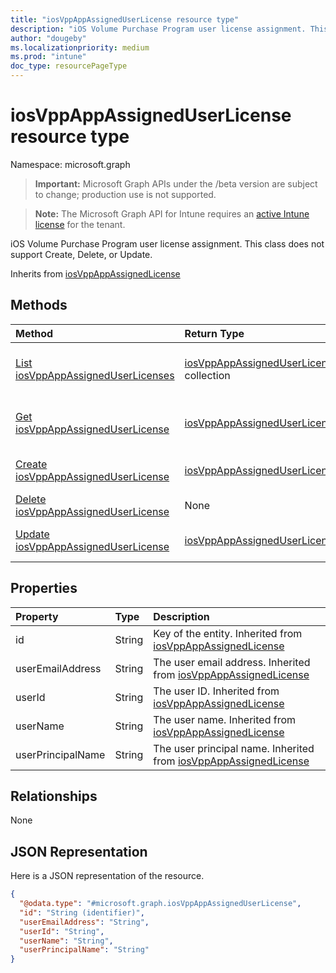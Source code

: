 ```yaml
---
title: "iosVppAppAssignedUserLicense resource type"
description: "iOS Volume Purchase Program user license assignment. This class does not support Create, Delete, or Update."
author: "dougeby"
ms.localizationpriority: medium
ms.prod: "intune"
doc_type: resourcePageType
---
```


# iosVppAppAssignedUserLicense resource type

Namespace: microsoft.graph

> **Important:** Microsoft Graph APIs under the /beta version are subject to change; production use is not supported.

> **Note:** The Microsoft Graph API for Intune requires an [active Intune license](https://go.microsoft.com/fwlink/?linkid=839381) for the tenant.

iOS Volume Purchase Program user license assignment. This class does not support Create, Delete, or Update.


Inherits from [iosVppAppAssignedLicense](../resources/intune-apps-iosvppappassignedlicense.md)

## Methods
|Method|Return Type|Description|
|:---|:---|:---|
|[List iosVppAppAssignedUserLicenses](../api/intune-apps-iosvppappassigneduserlicense-list.md)|[iosVppAppAssignedUserLicense](../resources/intune-apps-iosvppappassigneduserlicense.md) collection|List properties and relationships of the [iosVppAppAssignedUserLicense](../resources/intune-apps-iosvppappassigneduserlicense.md) objects.|
|[Get iosVppAppAssignedUserLicense](../api/intune-apps-iosvppappassigneduserlicense-get.md)|[iosVppAppAssignedUserLicense](../resources/intune-apps-iosvppappassigneduserlicense.md)|Read properties and relationships of the [iosVppAppAssignedUserLicense](../resources/intune-apps-iosvppappassigneduserlicense.md) object.|
|[Create iosVppAppAssignedUserLicense](../api/intune-apps-iosvppappassigneduserlicense-create.md)|[iosVppAppAssignedUserLicense](../resources/intune-apps-iosvppappassigneduserlicense.md)|Create a new [iosVppAppAssignedUserLicense](../resources/intune-apps-iosvppappassigneduserlicense.md) object.|
|[Delete iosVppAppAssignedUserLicense](../api/intune-apps-iosvppappassigneduserlicense-delete.md)|None|Deletes a [iosVppAppAssignedUserLicense](../resources/intune-apps-iosvppappassigneduserlicense.md).|
|[Update iosVppAppAssignedUserLicense](../api/intune-apps-iosvppappassigneduserlicense-update.md)|[iosVppAppAssignedUserLicense](../resources/intune-apps-iosvppappassigneduserlicense.md)|Update the properties of a [iosVppAppAssignedUserLicense](../resources/intune-apps-iosvppappassigneduserlicense.md) object.|

## Properties
|Property|Type|Description|
|:---|:---|:---|
|id|String|Key of the entity. Inherited from [iosVppAppAssignedLicense](../resources/intune-apps-iosvppappassignedlicense.md)|
|userEmailAddress|String|The user email address. Inherited from [iosVppAppAssignedLicense](../resources/intune-apps-iosvppappassignedlicense.md)|
|userId|String|The user ID. Inherited from [iosVppAppAssignedLicense](../resources/intune-apps-iosvppappassignedlicense.md)|
|userName|String|The user name. Inherited from [iosVppAppAssignedLicense](../resources/intune-apps-iosvppappassignedlicense.md)|
|userPrincipalName|String|The user principal name. Inherited from [iosVppAppAssignedLicense](../resources/intune-apps-iosvppappassignedlicense.md)|

## Relationships
None

## JSON Representation
Here is a JSON representation of the resource.
<!-- {
  "blockType": "resource",
  "keyProperty": "id",
  "@odata.type": "microsoft.graph.iosVppAppAssignedUserLicense"
}
-->
``` json
{
  "@odata.type": "#microsoft.graph.iosVppAppAssignedUserLicense",
  "id": "String (identifier)",
  "userEmailAddress": "String",
  "userId": "String",
  "userName": "String",
  "userPrincipalName": "String"
}
```



